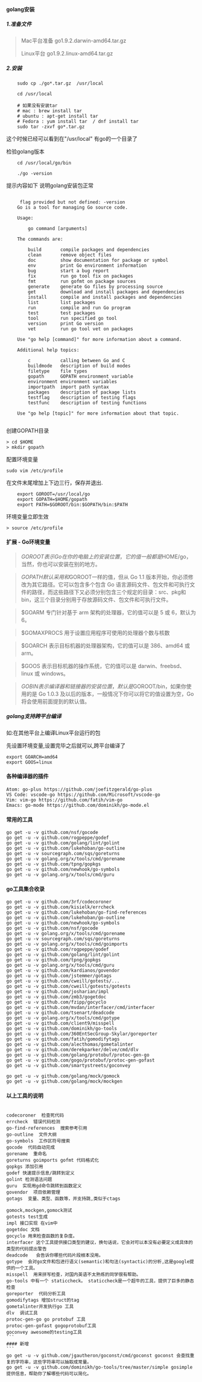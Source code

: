#### golang安装

##### 1.准备文件   

> Mac平台准备 go1.9.2.darwin-amd64.tar.gz
> 
> Linux平台 go1.9.2.linux-amd64.tar.gz


##### 2.安装   

```
	sudo cp ./go*.tar.gz  /usr/local
	
	cd /usr/local
	
	# 如果没有安装tar 
	# mac : brew install tar 
	# ubuntu : apt-get install tar
	# Fedora : yum install tar  / dnf install tar
	sudo tar -zxvf go*.tar.gz

```
这个时候已经可以看到在"/usr/local" 有go的一个目录了

检验golang版本

```    
	cd /usr/local/go/bin
	
	./go -version  

```    

 提示内容如下 说明golang安装包正常      
           
```          
 	 
	 flag provided but not defined: -version
	Go is a tool for managing Go source code.
	
	Usage:
	
		go command [arguments]
	
	The commands are:
	
		build       compile packages and dependencies
		clean       remove object files
		doc         show documentation for package or symbol
		env         print Go environment information
		bug         start a bug report
		fix         run go tool fix on packages
		fmt         run gofmt on package sources
		generate    generate Go files by processing source
		get         download and install packages and dependencies
		install     compile and install packages and dependencies
		list        list packages
		run         compile and run Go program
		test        test packages
		tool        run specified go tool
		version     print Go version
		vet         run go tool vet on packages
	
	Use "go help [command]" for more information about a command.
	
	Additional help topics:
	
		c           calling between Go and C
		buildmode   description of build modes
		filetype    file types
		gopath      GOPATH environment variable
		environment environment variables
		importpath  import path syntax
		packages    description of package lists
		testflag    description of testing flags
		testfunc    description of testing functions
	
	Use "go help [topic]" for more information about that topic.   


```
创建GOPATH目录


```
> cd $HOME
> mkdir gopath

```

配置环境变量

```    
sudo vim /etc/profile
```  
在文件末尾增加上下边三行，保存并退出. 

```
	export GOROOT=/usr/local/go
	export GOPATH=$HOME/gopath
	export PATH=$GOROOT/bin:$GOPATH/bin:$PATH

```

环境变量立即生效

```
> source /etc/profile

```

#### 扩展 - Go环境变量

> $GOROOT 表示 Go 在你的电脑上的安装位置，它的值一般都是$HOME/go，当然，你也可以安装在别的地方。    


> $GOPATH 默认采用和$GOROOT一样的值，但从 Go 1.1 版本开始，你必须修改为其它路径。它可以包含多个包含 Go 语言源码文件、包文件和可执行文件的路径，而这些路径下又必须分别包含三个规定的目录：src、pkg和bin，这三个目录分别用于存放源码文件、包文件和可执行文件。    

> $GOARM 专门针对基于 arm 架构的处理器，它的值可以是 5 或 6，默认为 6。    
 
> $GOMAXPROCS 用于设置应用程序可使用的处理器个数与核数
 
> $GOARCH 表示目标机器的处理器架构，它的值可以是 386、amd64 或 arm。
 
> $GOOS 表示目标机器的操作系统，它的值可以是 darwin、freebsd、linux 或 windows。
 
> $GOBIN 表示编译器和链接器的安装位置，默认是$GOROOT/bin，如果你使用的是 Go 1.0.3 及以后的版本，一般情况下你可以将它的值设置为空，Go 将会使用前面提到的默认值。
> 
> 
 
##### golang支持跨平台编译    
如:在其他平台上编译Linux平台运行的包

先设置环境变量,设置完毕之后就可以,跨平台编译了      

```   
export GOARCH=amd64  
export GOOS=linux  

```   

#### 各种编译器的插件    
```    
Atom: go-plus https://github.com/joefitzgerald/go-plus  
VS Code: vscode-go https://github.com/Microsoft/vscode-go  
Vim: vim-go https://github.com/fatih/vim-go  
Emacs: go-mode https://github.com/dominikh/go-mode.el  
```   
#### 常用的工具
```
go get -u -v github.com/nsf/gocode
go get -u -v github.com/rogpeppe/godef
go get -u -v github.com/golang/lint/golint
go get -u -v github.com/lukehoban/go-outline
go get -u -v sourcegraph.com/sqs/goreturns
go get -u -v golang.org/x/tools/cmd/gorename
go get -u -v github.com/tpng/gopkgs
go get -u -v github.com/newhook/go-symbols
go get -u -v golang.org/x/tools/cmd/guru
```  
#### go工具集合收录   
```   
go get -u -v github.com/3rf/codecoroner 
go get -u -v github.com/kisielk/errcheck
go get -u -v github.com/lukehoban/go-find-references
go get -u -v github.com/lukehoban/go-outline
go get -u -v github.com/newhook/go-symbols
go get -u -v github.com/nsf/gocode
go get -u -v golang.org/x/tools/cmd/gorename
go get -u -v sourcegraph.com/sqs/goreturns
go get -u -v golang.org/x/tools/cmd/goimports
go get -u -v github.com/rogpeppe/godef
go get -u -v github.com/golang/lint/golint
go get -u -v github.com/tpng/gopkgs
go get -u -v golang.org/x/tools/cmd/guru
go get -u -v github.com/kardianos/govendor
go get -u -v github.com/jstemmer/gotags  
go get -u -v github.com/cweill/gotests/...
go get -u -v github.com/cweill/gotests/gotests
go get -u -v github.com/josharian/impl
go get -u -v github.com/zmb3/gogetdoc
go get -u -v github.com/fzipp/gocyclo
go get -u -v github.com/mvdan/interfacer/cmd/interfacer
go get -u -v github.com/tsenart/deadcode
go get -u -v golang.org/x/tools/cmd/gotype
go get -u -v github.com/client9/misspell
go get -u -v github.com/dominikh/go-tools
go get -u -v github.com/360EntSecGroup-Skylar/goreporter
go get -u -v github.com/fatih/gomodifytags
go get -u -v github.com/alecthomas/gometalinter
go get -u -v github.com/derekparker/delve/cmd/dlv
go get -u -v github.com/golang/protobuf/protoc-gen-go
go get -u -v github.com/gogo/protobuf/protoc-gen-gofast
go get -u -v github.com/smartystreets/goconvey

go get -u -v github.com/golang/mock/gomock
go get -u -v github.com/golang/mock/mockgen  
```   
#### 以上工具的说明     
```

codecoroner  检查死代码
errcheck  错误代码检测
go-find-references  搜索参考引用 
go-outline  文件大纲
go-symbols  工作区符号搜索
gocode  代码自动完成
gorename  重命名
goreturns goimports gofmt 代码格式化
gopkgs 添加引用
godef 快速提示信息/跳转到定义
golint 检测语法问题
guru  实现用gd命令跳转到函数定义
govendor  项目依赖管理
gotags  变量、类型、函数等，并支持跳,类似于ctags

gomock,mockgen,gomock测试
gotests test生成
impl 接口实现 在vim中
gogetdoc 文档
gocyclo 用来检查函数的复杂度。
interfacer 这个工具提供接口类型的建议，换句话说，它会对可以本没有必要定义成具体的类型的代码提出警告
deadcode   会告诉你哪些代码片段根本没用。
gotype  会对go文件和包进行语义(semantic)和句法(syntactic)的分析,这是google提供的一个工具。
misspell  用来拼写检查，对国内英语不太熟练的同学很有帮助。
go-tools 中有一个 staticcheck。 staticcheck是一个超牛的工具，提供了巨多的静态检查
goreporter  代码分析工具
gomodifytags 增加struct的tag
gometalinter并发执行go 工具
dlv  调试工具
protoc-gen-go go protobuf 工具
protoc-gen-gofast gogoprotobuf工具
goconvey awesome的testing工具
```   
#### 新增
```   
go get -u -v github.com/jgautheron/goconst/cmd/goconst goconst 会查找重复的字符串，这些字符串可以抽取成常量。
go get -u -v github.com/dominikh/go-tools/tree/master/simple gosimple 提供信息，帮助你了解哪些代码可以简化。
```  

